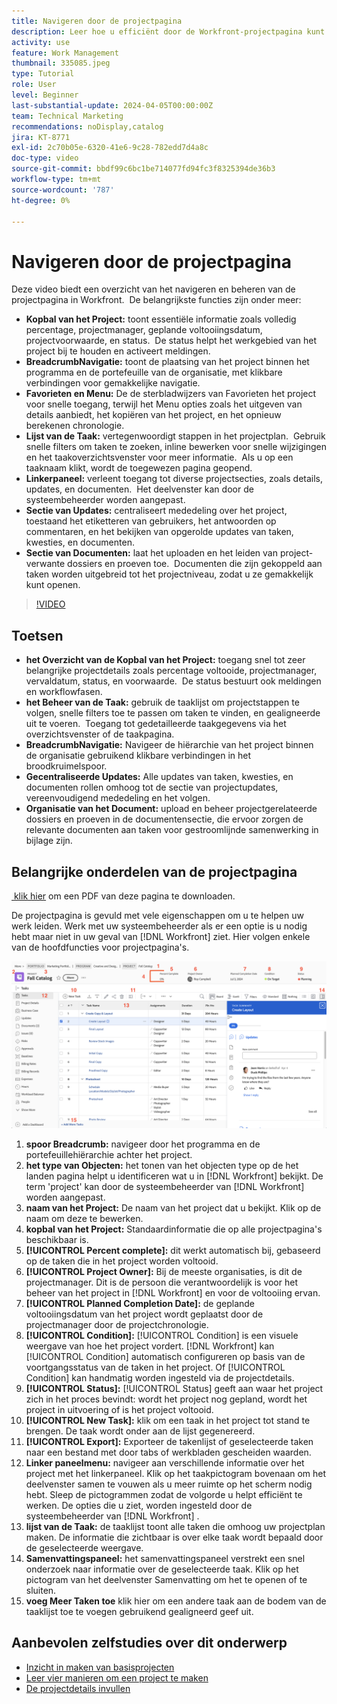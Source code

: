 ```yaml
---
title: Navigeren door de projectpagina
description: Leer hoe u efficiënt door de Workfront-projectpagina kunt navigeren en deze kunt beheren met functies zoals de projectheader, de broodkruimelnavigatie, de takenlijst, updates en documentsecties.
activity: use
feature: Work Management
thumbnail: 335085.jpeg
type: Tutorial
role: User
level: Beginner
last-substantial-update: 2024-04-05T00:00:00Z
team: Technical Marketing
recommendations: noDisplay,catalog
jira: KT-8771
exl-id: 2c70b05e-6320-41e6-9c28-782edd7d4a8c
doc-type: video
source-git-commit: bbdf99c6bc1be714077fd94fc3f8325394de36b3
workflow-type: tm+mt
source-wordcount: '787'
ht-degree: 0%

---
```


# Navigeren door de projectpagina

Deze video biedt een overzicht van het navigeren en beheren van de projectpagina in Workfront. &#x200B; De belangrijkste functies zijn onder meer:

* **Kopbal van het Project:** toont essentiële informatie zoals volledig percentage, projectmanager, geplande voltooiingsdatum, projectvoorwaarde, en status. &#x200B; De status helpt het werkgebied van het project bij te houden en activeert meldingen. &#x200B;
* **BreadcrumbNavigatie:** toont de plaatsing van het project binnen het programma en de portefeuille van de organisatie, met klikbare verbindingen voor gemakkelijke navigatie. &#x200B;
* **Favorieten en Menu:** De de sterbladwijzers van Favorieten het project voor snelle toegang, terwijl het Menu opties zoals het uitgeven van details aanbiedt, het kopiëren van het project, en het opnieuw berekenen chronologie. &#x200B;
* **Lijst van de Taak:** vertegenwoordigt stappen in het projectplan. &#x200B; Gebruik snelle filters om taken te zoeken, inline bewerken voor snelle wijzigingen en het taakoverzichtsvenster voor meer informatie. &#x200B; Als u op een taaknaam klikt, wordt de toegewezen pagina geopend. &#x200B;
* **Linkerpaneel:** verleent toegang tot diverse projectsecties, zoals details, updates, en documenten. &#x200B; Het deelvenster kan door de systeembeheerder worden aangepast. &#x200B;
* **Sectie van Updates:** centraliseert mededeling over het project, toestaand het etiketteren van gebruikers, het antwoorden op commentaren, en het bekijken van opgerolde updates van taken, kwesties, en documenten. &#x200B;
* **Sectie van Documenten:** laat het uploaden en het leiden van project-verwante dossiers en proeven toe. &#x200B; Documenten die zijn gekoppeld aan taken worden uitgebreid tot het projectniveau, zodat u ze gemakkelijk kunt openen. &#x200B;


>[!VIDEO](https://video.tv.adobe.com/v/3449732/?quality=12&learn=on&enablevpops=1&captions=dut)

## Toetsen

* **het Overzicht van de Kopbal van het Project:** toegang snel tot zeer belangrijke projectdetails zoals percentage voltooide, projectmanager, vervaldatum, status, en voorwaarde. &#x200B; De status bestuurt ook meldingen en workflowfasen. &#x200B;
* **het Beheer van de Taak:** gebruik de taaklijst om projectstappen te volgen, snelle filters toe te passen om taken te vinden, en gealigneerde uit te voeren. &#x200B; Toegang tot gedetailleerde taakgegevens via het overzichtsvenster of de taakpagina. &#x200B;
* **BreadcrumbNavigatie:** Navigeer de hiërarchie van het project binnen de organisatie gebruikend klikbare verbindingen in het broodkruimelspoor. &#x200B;
* **Gecentraliseerde Updates:** Alle updates van taken, kwesties, en documenten rollen omhoog tot de sectie van projectupdates, vereenvoudigend mededeling en het volgen. &#x200B;
* **Organisatie van het Document:** upload en beheer projectgerelateerde dossiers en proeven in de documentensectie, die ervoor zorgen de relevante documenten aan taken voor gestroomlijnde samenwerking in bijlage zijn. &#x200B;


## Belangrijke onderdelen van de projectpagina

[&#x200B; klik hier &#x200B;](/help/assets/key-parts-of-the-project-page.pdf) om een PDF van deze pagina te downloaden.

De projectpagina is gevuld met vele eigenschappen om u te helpen uw werk leiden. Werk met uw systeembeheerder als er een optie is u nodig hebt maar niet in uw geval van [!DNL Workfront] ziet. Hier volgen enkele van de hoofdfuncties voor projectpagina&#39;s.

![&#x200B; Schermafbeelding van projectpagina &#x200B;](assets/project-page-graphic-for-planner-v2.png)

1. **spoor Breadcrumb:** navigeer door het programma en de portefeuillehiërarchie achter het project.
2. **het type van Objecten:** het tonen van het objecten type op de het landen pagina helpt u identificeren wat u in [!DNL Workfront] bekijkt. De term &#39;project&#39; kan door de systeembeheerder van [!DNL Workfront] worden aangepast.
3. **naam van het Project:** De naam van het project dat u bekijkt. Klik op de naam om deze te bewerken.
4. **kopbal van het Project:** Standaardinformatie die op alle projectpagina&#39;s beschikbaar is.
5. **[!UICONTROL Percent complete]:** dit werkt automatisch bij, gebaseerd op de taken die in het project worden voltooid.
6. **[!UICONTROL Project Owner]:** Bij de meeste organisaties, is dit de projectmanager. Dit is de persoon die verantwoordelijk is voor het beheer van het project in [!DNL Workfront] en voor de voltooiing ervan.
7. **[!UICONTROL Planned Completion Date]:** de geplande voltooiingsdatum van het project wordt geplaatst door de projectmanager door de projectchronologie.
8. **[!UICONTROL Condition]:** [!UICONTROL Condition] is een visuele weergave van hoe het project vordert. [!DNL Workfront] kan [!UICONTROL Condition] automatisch configureren op basis van de voortgangsstatus van de taken in het project. Of [!UICONTROL Condition] kan handmatig worden ingesteld via de projectdetails.
9. **[!UICONTROL Status]:** [!UICONTROL Status] geeft aan waar het project zich in het proces bevindt: wordt het project nog gepland, wordt het project in uitvoering of is het project voltooid.
10. **[!UICONTROL New Task]:** klik om een taak in het project tot stand te brengen. De taak wordt onder aan de lijst gegenereerd.
11. **[!UICONTROL Export]:** Exporteer de takenlijst of geselecteerde taken naar een bestand met door tabs of werkbladen gescheiden waarden.
12. **Linker paneelmenu:** navigeer aan verschillende informatie over het project met het linkerpaneel. Klik op het taakpictogram bovenaan om het deelvenster samen te vouwen als u meer ruimte op het scherm nodig hebt. Sleep de pictogrammen zodat de volgorde u helpt efficiënt te werken. De opties die u ziet, worden ingesteld door de systeembeheerder van [!DNL Workfront] .
13. **lijst van de Taak:** de taaklijst toont alle taken die omhoog uw projectplan maken. De informatie die zichtbaar is over elke taak wordt bepaald door de geselecteerde weergave.
14. **Samenvattingspaneel:** het samenvattingspaneel verstrekt een snel onderzoek naar informatie over de geselecteerde taak. Klik op het pictogram van het deelvenster Samenvatting om het te openen of te sluiten.
15. **voeg Meer Taken toe** klik hier om een andere taak aan de bodem van de taaklijst toe te voegen gebruikend gealigneerd geef uit.

## Aanbevolen zelfstudies over dit onderwerp

* [Inzicht in maken van basisprojecten](/help/manage-work/projects/understand-basic-project-creation.md)
* [Leer vier manieren om een project te maken](/help/manage-work/projects/understand-other-ways-to-create-projects.md)
* [De projectdetails invullen](/help/manage-work/projects/fill-in-the-project-details.md)

